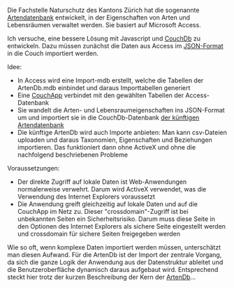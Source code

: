 Die Fachstelle Naturschutz des Kantons Zürich hat die sogenannte [Artendatenbank](http://www.aln.zh.ch/internet/baudirektion/aln/de/naturschutz/naturschutzdaten/tools/arten_db.html#a-content) entwickelt, in der Eigenschaften von Arten und Lebensräumen verwaltet werden. Sie basiert auf Microsoft Access.

Ich versuche, eine bessere Lösung mit Javascript und [CouchDb](http://couchdb.apache.org/) zu entwickeln.
Dazu müssen zunächst die Daten aus Access im [JSON-Format](http://de.wikipedia.org/wiki/JavaScript_Object_Notation) in die Couch importiert werden.

Idee:

- In Access wird eine Import-mdb erstellt, welche die Tabellen der ArtenDb.mdb einbindet und daraus Importtabellen generiert
- Eine [CouchApp](http://couchapp.org) verbindet mit den gewählten Tabellen der Access-Datenbank
- Sie wandelt die Arten- und Lebensraumeigenschaften ins JSON-Format um und importiert sie in die CouchDb-Datenbank [der künftigen Artendatenbank](https://github.com/barbalex/artendb)
- Die künftige ArtenDb wird auch Importe anbieten: Man kann csv-Dateien uploaden und daraus Taxonomien, Eigenschaften und Beziehungen importieren. Das funktioniert dann ohne ActiveX und ohne die nachfolgend beschriebenen Probleme

Voraussetzungen:

- Der direkte Zugriff auf lokale Daten ist Web-Anwendungen normalerweise verwehrt. Darum wird ActiveX verwendet, was die Verwendung des Internet Explorers voraussetzt
- Die Anwendung greift gleichzeitig auf lokale Daten und auf die CouchApp im Netz zu. Dieser "crossdomain"-Zugriff ist bei unbekannten Seiten ein Sicherheitsrisiko. Darum muss diese Seite in den Optionen des Internet Explorers als sichere Seite eingestellt werden und crossdomain für sichere Seiten freigegeben werden

Wie so oft, wenn komplexe Daten importiert werden müssen, unterschätzt man diesen Aufwand. Für die ArtenDb ist der Import der zentrale Vorgang, da sich die ganze Logik der Anwendung aus der Datenstruktur ableitet und die Benutzeroberfläche dynamisch daraus aufgebaut wird. Entsprechend steckt hier trotz der kurzen Beschreibung der Kern der [ArtenDb](https://github.com/barbalex/artendb)...
